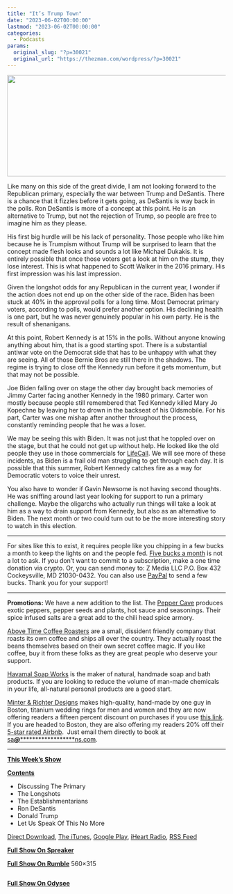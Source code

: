 ```yaml
---
title: "It’s Trump Town"
date: "2023-06-02T00:00:00"
lastmod: "2023-06-02T00:00:00"
categories:
  - Podcasts
params:
  original_slug: "?p=30021"
  original_url: "https://thezman.com/wordpress/?p=30021"
---
```


[<img
src="http://thezman.com/wordpress/wp-content/uploads/2018/01/Power-Hour.png"
decoding="async" width="600" height="233" />](http://thezman.com/wordpress/wp-content/uploads/2018/01/Power-Hour.png)

Like many on this side of the great divide, I am not looking forward to
the Republican primary, especially the war between Trump and DeSantis.
There is a chance that it fizzles before it gets going, as DeSantis is
way back in the polls. Ron DeSantis is more of a concept at this point.
He is an alternative to Trump, but not the rejection of Trump, so people
are free to imagine him as they please.

His first big hurdle will be his lack of personality. Those people who
like him because he is Trumpism without Trump will be surprised to learn
that the concept made flesh looks and sounds a lot like Michael Dukakis.
It is entirely possible that once those voters get a look at him on the
stump, they lose interest. This is what happened to Scott Walker in the
2016 primary. His first impression was his last impression.

Given the longshot odds for any Republican in the current year, I wonder
if the action does not end up on the other side of the race. Biden has
been stuck at 40% in the approval polls for a long time. Most Democrat
primary voters, according to polls, would prefer another option. His
declining health is one part, but he was never genuinely popular in his
own party. He is the result of shenanigans.

At this point, Robert Kennedy is at 15% in the polls. Without anyone
knowing anything about him, that is a good starting spot. There is a
substantial antiwar vote on the Democrat side that has to be unhappy
with what they are seeing. All of those Bernie Bros are still there in
the shadows. The regime is trying to close off the Kennedy run before it
gets momentum, but that may not be possible.

Joe Biden falling over on stage the other day brought back memories of
Jimmy Carter facing another Kennedy in the 1980 primary. Carter won
mostly because people still remembered that Ted Kennedy killed Mary Jo
Kopechne by leaving her to drown in the backseat of his Oldsmobile. For
his part, Carter was one mishap after another throughout the process,
constantly reminding people that he was a loser.

We may be seeing this with Biden. It was not just that he toppled over
on the stage, but that he could not get up without help. He looked like
the old people they use in those commercials for
[LifeCall](https://en.wikipedia.org/wiki/I've_fallen,_and_I_can't_get_up!).
We will see more of these incidents, as Biden is a frail old man
struggling to get through each day. It is possible that this summer,
Robert Kennedy catches fire as a way for Democratic voters to voice
their unrest.

You also have to wonder if Gavin Newsome is not having second thoughts.
He was sniffing around last year looking for support to run a primary
challenge. Maybe the oligarchs who actually run things will take a look
at him as a way to drain support from Kennedy, but also as an
alternative to Biden. The next month or two could turn out to be the
more interesting story to watch in this election.

------------------------------------------------------------------------

For sites like this to exist, it requires people like you chipping in a
few bucks a month to keep the lights on and the people fed.
<a href="https://www.subscribestar.com/the-z-blog"
rel="noopener noreferrer" target="_blank">Five bucks a month</a> is not
a lot to ask. If you don’t want to commit to a subscription, make a one
time donation via crypto. Or, you can send money to: Z Media LLC P.O.
Box 432 Cockeysville, MD 21030-0432. You can also use <a
href="https://www.paypal.com/cgi-bin/webscr?cmd=_s-xclick&amp;hosted_button_id=UDAS2Q8JYA6CN&amp;source=url"
rel="noopener noreferrer" target="_blank">PayPal</a> to send a few
bucks. Thank you for your support!

------------------------------------------------------------------------

**Promotions:** We have a new addition to the list. The
<a href="https://peppercave.com/shop/ols/products" rel="noopener"
target="_blank">Pepper Cave</a> produces exotic peppers, pepper seeds
and plants, hot sauce and seasonings. Their spice infused salts are a
great add to the chili head spice armory.

<a href="https://abovetimecoffee.com/" rel="noopener"
target="_blank">Above Time Coffee Roasters</a> are a small, dissident
friendly company that roasts its own coffee and ships all over the
country. They actually roast the beans themselves based on their own
secret coffee magic. If you like coffee, buy it from these folks as they
are great people who deserve your support.

<a href="https://havamalsoapworks.com/" rel="noopener"
target="_blank">Havamal Soap Works</a> is the maker of natural, handmade
soap and bath products. If you are looking to reduce the volume of
man-made chemicals in your life, all-natural personal products are a
good start.

<a href="https://www.minterandrichterdesigns.com/"
rel="noreferrer nofollow noopener" target="_blank">Minter &amp; Richter
Designs</a> makes high-quality, hand-made by one guy in Boston, titanium
wedding rings for men and women and they are now offering readers a
fifteen percent discount on purchases if you use
<a href="https://www.minterandrichterdesigns.com/discount/ZMAN"
rel="noreferrer nofollow noopener" target="_blank">this link</a>.
<span class="highlight"><span class="colour"><span class="font"><span class="size">If
you are headed to Boston, they are also offering my readers 20% off
their <a
href="https://www.airbnb.com/users/7988017/listings?user_id=7988017&amp;s=3"
rel="noopener noreferrer" target="_blank">5-star rated Airbnb</a>.  Just
email them directly to book at
<a href="mailto:sa***@*********************ns.com"
data-original-string="pZ6hcHEzEJsfnmajOVnYFg==cb7VNrL9GsetPDPZGt33WDRwPMb+jG2TU7SQuBChpxgwapQ5t0OhZYVNacHTIFpaFer"><span
class="apbct-email-encoder"
data-original-string="NnL7f8R2kHhsW3qczjaz7Q==cb78Xyz3Wg1op5/ssQBh0OzlgDSnl3JJiTM2aWpUuCPo9JQqPCfER5AxWe4LZz905qa"
title="This contact has been encoded by Anti-Spam by CleanTalk. Click to decode. To finish the decoding make sure that JavaScript is enabled in your browser.">sa<span
class="apbct-blur">***</span>@<span
class="apbct-blur">*********************</span>ns.com</span></a>.</span></span></span></span>

------------------------------------------------------------------------

**<u>This Week’s Show</u>**

**<u>Contents</u>**

-   Discussing The Primary
-   The Longshots
-   The Establishmentarians
-   Ron DeSantis
-   Donald Trump
-   Let Us Speak Of This No More

<a href="https://api.spreaker.com/v2/episodes/54070770/download.mp3"
rel="noopener" target="_blank">Direct Download</a>, <a
href="https://itunes.apple.com/us/podcast/the-z-blog-power-hour/id1262799640?mt=2"
rel="noopener noreferrer" target="_blank">The iTunes</a>, <a
href="https://podcasts.google.com/?feed=aHR0cHM6Ly93d3cuc3ByZWFrZXIuY29tL3Nob3cvMjU4OTY1Ny9lcGlzb2Rlcy9mZWVk"
rel="noopener noreferrer" target="_blank">Google Play</a>, <a href="https://www.iheart.com/podcast/the-z-blog-power-hour-29246491/"
rel="noopener noreferrer" target="_blank">iHeart Radio,</a>
<a href="https://www.spreaker.com/show/2589657/episodes/feed"
rel="noopener noreferrer" target="_blank">RSS Feed</a>

**<u>Full Show On Spreaker</u>**

**<u>Full Show On Rumble</u>** 560×315

<span class="mce_SELRES_start" mce-type="bookmark"
style="display: inline-block; width: 0px; overflow: hidden; line-height: 0;">﻿</span>

**<u>Full Show On Odysee</u>**
